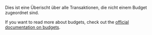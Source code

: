 Dies ist eine Überischt über alle Transaktionen, die nicht einem Budget zugeordnet sind.

If you want to read more about budgets, check out the [official documentation on budgets](https://docs.firefly-iii.org/concepts/budgets).